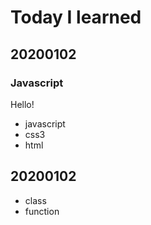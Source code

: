 # Today I learned

## 20200102

### Javascript

Hello!

* javascript
* css3
* html


## 20200102
* class
* function
